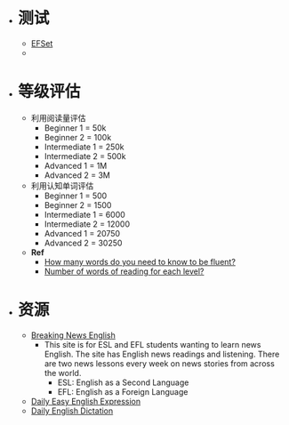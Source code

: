 - # 测试
	- [EFSet](https://www.efset.org/)
	-
- # 等级评估
	- 利用阅读量评估
		- Beginner 1 = 50k
		- Beginner 2 = 100k
		- Intermediate 1 = 250k
		- Intermediate 2 = 500k
		- Advanced 1 = 1M
		- Advanced 2 = 3M
	- 利用认知单词评估
		- Beginner 1 = 500
		- Beginner 2 = 1500
		- Intermediate 1 = 6000
		- Intermediate 2 = 12000
		- Advanced 1 = 20750
		- Advanced 2 = 30250
	- **Ref**
		- [How many words do you need to know to be fluent?](https://lingq.wixanswers.com/kb/en/article/how-many-words-do-you-need-to-know-to-be-fluent)
		- [Number of words of reading for each level?](https://www.lingq.com/en/community/forum/open-forum/number-of-words-of-reading-for)
- # 资源
	- [Breaking News English](https://breakingnewsenglish.com/)
		- This site is for ESL and EFL students wanting to learn news English. The site has English news readings and listening. There are two news lessons every week on news stories from across the world.
			- ESL: English as a Second Language
			- EFL: English as a Foreign Language
	- [Daily Easy English Expression](https://podcasts.apple.com/us/podcast/daily-easy-english-expression-podcast/id878268013)
	- [Daily English Dictation](https://www.youtube.com/@dailydictation/featured)